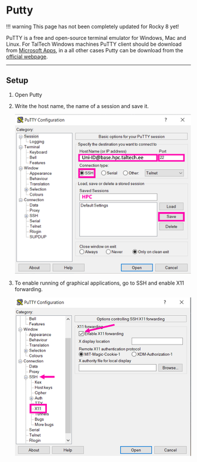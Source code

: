# Putty

!!! warning
    This page has not been completely updated for Rocky 8 yet!

PuTTY is a free and open-source terminal emulator for Windows, Mac and Linux.
For TalTech Windows machines PuTTY client should be download from [Microsoft Apps](https://apps.microsoft.com/detail/xpfnzksklbp7rj?hl=en-US&gl=US), in a all other cases Putty can be download from the [official webpage](https://www.chiark.greenend.org.uk/~sgtatham/putty/latest.html).  

---

## Setup

1. Open Putty

2. Write the host name, the name of a session and save it.

    ![Putty1](/access/attachments/putty-1.png)

3. To enable running of graphical applications, go to SSH and enable X11 forwarding.

    ![Putty2](/access/attachments/putty-2.png)
